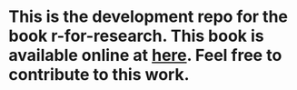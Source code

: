 # This is the development repo for the book r-for-research. This book is available online at [here](https://r4r.olamideadu.com). Feel free to contribute to this work.
